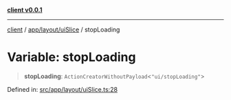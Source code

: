 [**client v0.0.1**](../../../../README.md)

***

[client](../../../../README.md) / [app/layout/uiSlice](../README.md) / stopLoading

# Variable: stopLoading

> **stopLoading**: `ActionCreatorWithoutPayload`\<`"ui/stopLoading"`\>

Defined in: [src/app/layout/uiSlice.ts:28](https://github.com/petelc/WMS/blob/0ba5e61a5ede3de744df1a5839724fa19a2a534f/client/src/app/layout/uiSlice.ts#L28)
